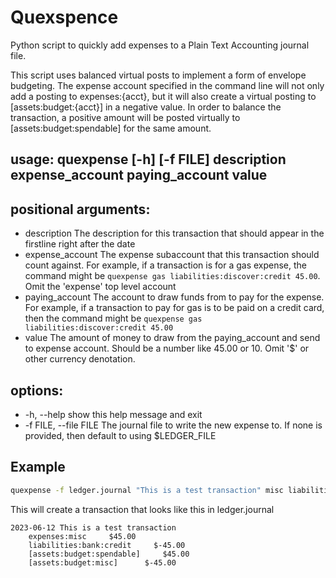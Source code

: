 # Quexspence

Python script to quickly add expenses to a Plain Text Accounting journal file.

This script uses balanced virtual posts to implement a form of envelope budgeting. The expense account specified in the command line will not only add a posting to expenses:{acct}, but it will also create a virtual posting to [assets:budget:{acct}] in a negative value. In order to balance the transaction, a positive amount will be posted virtually to [assets:budget:spendable] for the same amount.

## usage: quexpense [-h] [-f FILE] description expense_account paying_account value

## positional arguments:

  - description           The description for this transaction that should appear in the firstline right after the date
  - expense_account       The expense subaccount that this transaction should count against. For example, if a transaction is for a gas
                        expense, the command might be `quexpense gas liabilities:discover:credit 45.00`. Omit the 'expense' top level
                        account
  - paying_account        The account to draw funds from to pay for the expense. For example, if a transaction to pay for gas is to be paid
                        on a credit card, then the command might be `quexpense gas liabilities:discover:credit 45.00`
  - value                 The amount of money to draw from the paying_account and send to expense account. Should be a number like 45.00 or
                        10. Omit '$' or other currency denotation.

## options:
 - -h, --help            show this help message and exit
 - -f FILE, --file FILE  The journal file to write the new expense to. If none is provided, then default to using $LEDGER_FILE

## Example

```bash
quexpense -f ledger.journal "This is a test transaction" misc liabilities:bank:credit 45
```

This will create a transaction that looks like this in ledger.journal

```
2023-06-12 This is a test transaction
    expenses:misc     $45.00
    liabilities:bank:credit     $-45.00
    [assets:budget:spendable]     $45.00
    [assets:budget:misc]      $-45.00
```
